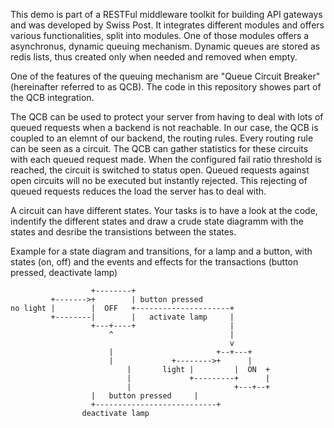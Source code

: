 This demo is part of a RESTFul middleware toolkit for building API gateways and was developed by Swiss Post. It integrates different modules and offers various functionalities, split into modules. One of those modules offers a asynchronus, dynamic queuing mechanism. Dynamic queues are stored as redis lists, thus created only when needed and removed when empty.

One of the features of the queuing mechanism are "Queue Circuit Breaker" (hereinafter referred to as QCB).
The code in this repository showes part of the QCB integration.

The QCB can be used to protect your server from having to deal with lots of queued requests when a backend is not reachable. In our case, the QCB is coupled to an elemnt of our backend, the routing rules. Every routing rule can be seen as a circuit. The QCB can gather statistics for these circuits with each queued request made. When the configured fail ratio threshold is reached, the circuit is switched to status open. Queued requests against open circuits will no be executed but instantly rejected. This rejecting of queued requests reduces the load the server has to deal with.

A circuit can have different states. Your tasks is to have a look at the code, indentify the different states and draw a crude state diagramm with the states and desribe the transistions between the states.

Example for a state diagram and transitions, for a lamp and a button, with states (on, off) and the events and effects for the transactions (button pressed, deactivate lamp)


        		      +--------+
        	 +------->+        | button pressed
	no light |        |  OFF   +---------------------+
             +--------|        |   activate lamp     |
        		      +---+----+                     |
        		          ^                          |
        		                                     v
        		          |                       +--+---+
                     	  |             +-------->+      |      
                     	      |       light |         |  ON  +
                     	      |             +---------+      |                       
                     	      |                       +---+--+
		     	      |	  button pressed	 |
		     	      +---------------------------+
					deactivate lamp

